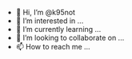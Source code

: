 - 👋 Hi, I’m @k95not
- 👀 I’m interested in ...
- 🌱 I’m currently learning ...
- 💞️ I’m looking to collaborate on ...
- 📫 How to reach me ...

<!---
k95not/k95not is a ✨ special ✨ repository because its `README.md` (this file) appears on your GitHub profile.
You can click the Preview link to take a look at your changes.
--->
